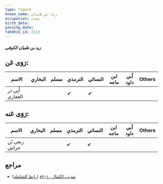 ```yaml
---
type: figure
known_name: زيد بن ظبيان
occupation: محدث
birth_date:
passing_date:
tahdhib_id: 2113
---
```

##### زيد بن ظبيان الكوفي

## رَوَى عَن:
| الاسم            | البخاري | مسلم | الترمذي | النسائي | ابن ماجه | أبي داود | Others |
| ---------------- | ------- | ---- | ------- | ------- | -------- | -------- | ------ |
| أَبِي ذر الغفاري |         |      | ✔       | ✔       |          |          |        |
## رَوَى عَنه:
| الاسم         | البخاري | مسلم | الترمذي | النسائي | ابن ماجه | أبي داود | Others |
| ------------- | ------- | ---- | ------- | ------- | -------- | -------- | ------ |
| ربعي بْن حراش |         |      | ✔       | ✔       |          |          |        |
## مراجع
- [تهذيب الكمال ١٠-٨٢](obsidian://open?vault=Tahdhib-al-Kamal&file=Figures/٢١١٣-زيد%20بن%20ظبيان%20الكوفي) ([رابط الشاملة](https://shamela.ws/book/3722/4854))